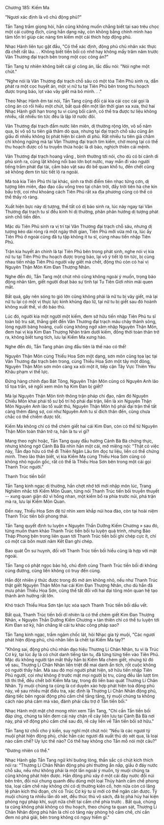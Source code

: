 




Chương 185: Kiếm Ma


"Ngươi xác định là vô chủ động phủ?"

Tần Tang trầm giọng hỏi, hắn cũng không muốn chẳng biết tại sao trêu chọc một cái cường địch, cùng hắn dạng này, còn không bằng chính mình hao tâm tổn trí giúp các nàng tìm kiếm một cái thích hợp động phủ.

Nhạc Hành liên tục gật đầu, "Có thể xác định, động phủ chủ nhân xác thực đã chết rất lâu. . . Không biết tiền bối có nhớ hay không mấy trăm năm trước Vân Thương đại trạch bên trong một cọc công án?"

Tần Tang tự nhiên không biết cái gì công án, lắc đầu nói: "Nói nghe một chút."

"Nghe nói là Vân Thương đại trạch chỗ sâu có một tòa Tiên Phủ sinh ra, dẫn phát ra một cọc huyết án, một vị nữ tu tại Tiên Phủ bên trong thu hoạch được trọng bảo, lọt vào vây giết mà bỏ mình. . ."

Theo Nhạc Hành êm tai nói, Tần Tang cũng đối cái kia cái cọc cái gọi là công án có rồi hiểu một chút, bất quá đến một lần thời gian xa xưa, thứ hai Nhạc Hành giới hạn trong tu vi cùng bối cảnh, có thể tra được tư liệu không nhiều, rất nhiều tin tức đều là lập lờ nước đôi.

Vân Thương đại trạch đầm nước liên miên, dị thường rộng lớn, vô số năm qua, bị vô số tu tiên giả thăm dò qua, nhưng tại đại trạch chỗ sâu cũng ẩn giấu đi nhiều không bị phát hiện bí cảnh di phủ. Rất nhiều tu tiên giả chăm chỉ không ngừng mà tại Vân Thương đại trạch tìm kiếm, chờ mong tại có thể thu hoạch được cổ tu truyền thừa hoặc là di bảo, nghịch thiên cải mệnh.

Vân Thương đại trạch hoang vắng , bình thường tới nói, cho dù có bí cảnh di phủ sinh ra, cũng lật không nổi bao lớn bọt nước, may mắn đi vào người tiếng trầm phát đại tài, cầm bảo vật sau đó bế quan khổ tu, đến chết cũng sẽ không đem tin tức tiết lộ ra ngoài.

Mà toà kia Tiên Phủ thì lại khác, sinh ra thời điểm tiên nhạc từng cơn, dị tượng liên miên, đạo đạo cầu vồng treo tại chân trời, đầy trời tiên hà che kín bầu trời, coi như khoảng cách Tiên Phủ rất xa địa phương cũng có thể có thể thấy rõ ràng.

Xuất hiện bực này dị tượng, thế tất có dị bảo sinh ra, lúc này ngay tại Vân Thương đại trạch tu sĩ đều kinh hỉ dị thường, phân phân hướng dị tượng phát sinh chỗ tiến đến.

Mặc dù Tiên Phủ sinh ra vị trí tại Vân Thương đại trạch chỗ sâu, nhưng dị tượng kéo dài ròng rã một ngày thời gian, Tiên Phủ mới vừa mở ra, lúc ấy Tiên Phủ ở ngoài cũng đã tụ tập không ít tu sĩ, cùng nhau tiến nhập Tiên Phủ.

Trận kia huyết án chính là tại Tiên Phủ bên trong phát sinh, nghe nói vị kia nữ tu tại Tiên Phủ thu hoạch được trọng bảo, lại vô ý tiết lộ tin tức, bị cùng nhau tiến nhập Tiên Phủ người vây giết mà chết, động thủ còn có hai vị Nguyên Thận Môn Kim Đan Thượng Nhân.

Nghe đến đó, Tần Tang một chút nhỏ cũng không ngoài ý muốn, trọng bảo động nhân tâm, giết người đoạt bảo sự tình tại Tu Tiên Giới nhìn mãi quen mắt.

Bất quá, gây nên sóng to gió lớn cũng không phải là nữ tu bị vây giết, mà lại nữ tu lại có một vị thực lực kinh khủng đạo lữ, tại nữ tu bị giết sau đó hoành không xuất thế, vì đó báo thù.

Lúc đó, người kia một người một kiếm, đem sở hữu tiến nhập Tiên Phủ tu sĩ toàn bộ tru sát, thẳng giết đến Vân Thương đại trạch máu chảy thành sông, lòng người bàng hoàng, cuối cùng không ngờ xâm nhập Nguyên Thận Môn, đem hai vị kia Kim Đan Thượng Nhân trảm dưới kiếm, đồng thời toàn thân trở ra, không biết tung tích, lưu lại Kiếm Ma xưng hào.

Nghe đến đó, Tần Tang phản ứng đầu tiên là thế nào có thể!

Nguyên Thận Môn cùng Thiếu Hoa Sơn một dạng, sơn môn cũng tọa lạc tại Vân Thương đại trạch bên trong, cùng Thiếu Hoa Sơn một tây một đông, Nguyên Thận Môn sơn môn càng xa xôi một ít, tiếp cận Tây Vực Thiên Yêu Khâu phạm vi thế lực.

Đứng hàng chính đạo Bát Tông, Nguyên Thận Môn cũng có Nguyên Anh lão tổ tọa trấn, sẽ ngồi xem môn hạ Kim Đan bị giết?

Mà lại Nguyên Thận Môn tinh thông trận pháp chi đạo, năm đó Nguyên Chiếu Môn khai phái tổ sư bố trí hộ phái đại trận, liền là xin Nguyên Thận Môn Nguyên Anh lão tổ xuất thủ, Nguyên Thận Môn hộ phái đại trận thế tất càng thêm đáng sợ, coi như Nguyên Anh tu sĩ đích thân đến, cũng chưa chắc có thể chiếm được tốt.

Kiếm Ma không chỉ có thể chém giết hai cái Kim Đan, còn có thể từ Nguyên Thận Môn toàn thân trở ra, hắn là tu vi gì?

Mang theo nghi hoặc, Tần Tang quay đầu hướng Cảnh Bà Bà chứng thực, nhưng không ngờ Cảnh Bà Bà nhìn hắn một cái, mở miệng nói: "Thật có việc này, Tần đạo hữu có thể đi Thiên Ngân Lâu tìm đọc tư liệu, liền có thể chứng minh. Theo lão thân biết, vị kia Kiếm Ma cùng Thiếu Hoa Sơn cũng có không nhỏ nguồn gốc, rất có thể là Thiếu Hoa Sơn bên trong một cái gọi Thanh Trúc người."

Thanh Trúc tiền bối!

Tần Tang kinh ngạc dị thường, hắn chợt nhớ tới mới nhập môn lúc, Trang Nghiêm nhắc tới Kiếm Môn Quan, từng nói Thanh Trúc tiền bối truyền thuyết -- xung quan giận dữ vì hồng nhan, một kiếm bổ ra phía trước núi, phá trận mà ra, lưu lại Kiếm Môn Quan.

Đến nay, Thiếu Hoa Sơn đệ tử nhìn xem khắp núi hoa đào, còn tại hoài niệm Thanh Trúc tiền bối phong thái.

Tần Tang quyết định tu luyện « Nguyên Thần Dưỡng Kiếm Chương » sau đó, từng muốn tham khảo Thanh Trúc tiền bối tu luyện quá trình, nhưng Bảo Tháp Phong bên trong liên quan tới Thanh Trúc tiền bối ghi chép cực ít, chỉ có một cái bốn mươi năm Kết Đan ghi chép.

Bao quát Ôn sư huynh, đối với Thanh Trúc tiền bối hiểu cũng là hợp với mặt ngoài.

Tần Tang có phật ngọc bảo hộ, chú định cùng Thanh Trúc tiền bối đi không cùng đường, cũng liền không có truy đến cùng.

Hắn đột nhiên ý thức được trong đó mờ ám không nhỏ, nếu như Thanh Trúc thật giết Nguyên Thận Môn hai cái Kim Đan Thượng Nhân, cho dù hắn đã mưu phản Thiếu Hoa Sơn, cũng thế tất đối với hai đại tông môn quan hệ tạo thành ảnh hưởng rất lớn.

Khó trách Thiếu Hoa Sơn tận lực xóa sạch Thanh Trúc tiền bối dấu vết.

Bất quá, Thanh Trúc tiền bối dĩ nhiên là có thể chém giết Kim Đan Thượng Nhân, « Nguyên Thần Dưỡng Kiếm Chương » tàn thiên chỉ có thể tu luyện tới Kim Đan sơ kỳ, hắn chẳng lẽ cải tu khác công pháp sao?

Tần Tang kinh ngạc, trầm ngâm chốc lát, hỏi Nhạc gia tỷ muội, "Các ngươi phát hiện động phủ, chủ nhân liền là chết tại Kiếm Ma tay?"

"Không sai, động phủ chủ nhân đạo hiệu Thương Li Chân Nhân, tu vi là Trúc Cơ kỳ, tại lúc ấy là có chút danh tiếng tán tu, đã từng từng tiến vào Tiên Phủ. Mặc dù không người tận mắt thấy hắn bị Kiếm Ma chém giết, nhưng từ đó về sau, Thương Li Chân Nhân liền triệt để mai danh ẩn tích, rốt cuộc không có người thấy hắn. Mà sau đó mọi người phát hiện, sở hữu tiến nhập Tiên Phủ người, coi như không ở trước mặt mọi người bị tru, cũng đều lần lượt tìm tới thi thể, đều chết bởi Kiếm Ma tay, trong đó liền bao quát Thương Li Chân Nhân. Tỷ muội chúng ta cũng là cơ duyên xảo hợp phát hiện toà động phủ này, về sau nhiều mặt điều tra, xác định là Thương Li Chân Nhân động phủ, đáng tiếc bên ngoài động phủ cấm chế tầng tầng, tỷ muội chúng ta không cách nào phá cấm mà vào, đành phải cầu trợ ở Tần tiền bối."

Nhạc Hành một mặt chờ mong nhìn xem Tần Tang, "Chỉ cần Tần tiền bối đáp ứng, chúng ta liền đem cái này chặn rễ cây liền lưu tại Cảnh Bà Bà nơi này, phá vỡ động phủ cấm chế sau đó, rễ cây liền về Tần tiền bối sở hữu."

Tần Tang từ chối cho ý kiến, suy nghĩ một chút nói: "Nếu là các ngươi tỷ muội phát hiện động phủ, chắc hẳn các ngươi đã xuất thủ dò xét qua, là loại nào cấm chế? Uy lực thế nào? Có thể hay không cho Tần mỗ nói một câu?"

"Đương nhiên có thể."

Nhạc Hành gặp Tần Tang ngữ khí buông lỏng, thần sắc có chút kích thích nói ra: "Thương Li Chân Nhân động phủ phi thường ẩn nấp, giấu ở đáy nước chỗ sâu, nếu như không phải là một lần ngoài ý muốn, tỷ muội chúng ta cũng không phát hiện được. Hắn động phủ xây ở một cái đáy nước đồi núi bên trên, đồi núi chung quanh đều dùng một loại Thủy hành cấm chế phong tỏa, loại cấm chế này không chỉ có dị thường kiên cố, hơn nữa còn có lăng lệ phản kích thủ đoạn, chỉ có Trúc Cơ kỳ tu sĩ mới có thể ngăn cản được. Tỷ muội chúng ta nhiều lần dò xét, đều thúc thủ vô sách, đã bị phá hủy hai kiện phòng ngự pháp khí, suýt nữa chết tại cấm chế phía trước . Bất quá, chúng ta cũng không phải không có thu hoạch, theo chúng ta quan sát, Thương Li Chân Nhân động phủ hẳn là chỉ có tầng này phòng hộ cấm chế, chỉ cần đem nó phá giải, bên trong không có nguy hiểm gì."




